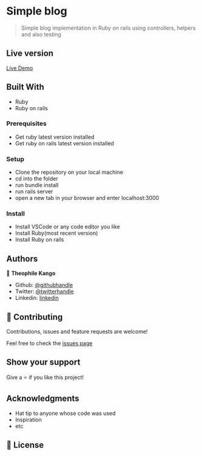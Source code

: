 # Simple blog

> Simple blog implementation in Ruby on rails using controllers, helpers and also testing 

## Live version

[Live Demo](https://lit-earth-84803.herokuapp.com)

## Built With

- Ruby
- Ruby on rails 

### Prerequisites

- Get ruby latest version installed
- Get ruby on rails latest version installed

### Setup

- Clone the repository on your local machine
- cd into the folder
- run bundle install
- run rails server
- open a new tab in your browser and enter localhost:3000

### Install

- Install VSCode or any code editor you like
- Install Ruby(most recent version)
- Install Ruby on rails

## Authors

👤 **Theophile Kango**

- Github: [@githubhandle](https://github.com/Theophile-Kango)
- Twitter: [@twitterhandle](https://twitter.com/Theophadh)
- Linkedin: [linkedin](https://www.linkedin.com/in/theophile-kango-b6b580194/)

## 🤝 Contributing

Contributions, issues and feature requests are welcome!

Feel free to check the [issues page](https://github.com/Theophile-Kango/blog_app/issues)
## Show your support

Give a ⭐️ if you like this project!

## Acknowledgments

- Hat tip to anyone whose code was used
- Inspiration
- etc

## 📝 License

